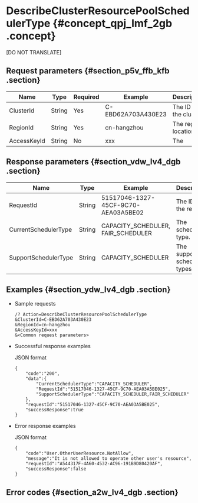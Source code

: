 # DescribeClusterResourcePoolSchedulerType {#concept_qpj_lmf_2gb .concept}

\[DO NOT TRANSLATE\]

## Request parameters {#section_p5v_ffb_kfb .section}

|Name|Type|Required|Example|Description|
|----|----|--------|-------|-----------|
|ClusterId|String|Yes|C-EBD62A703A430E23|The ID of the cluster.|
|RegionId|String|Yes|cn-hangzhou|The region location ID.|
|AccessKeyId|String|No|xxx|The|

## Response parameters {#section_vdw_lv4_dgb .section}

|Name|Type|Example|Description|
|----|----|-------|-----------|
|RequestId|String|51517046-1327-45CF-9C70-AEA03A5BE02|The ID of the request.|
|CurrentSchedulerType|String|CAPACITY\_SCHEDULER, FAIR\_SCHEDULER|The scheduler type.|
|SupportSchedulerType|String|CAPACITY\_SCHEDULER|The supported scheduler types.|

## Examples {#section_ydw_lv4_dgb .section}

-   Sample requests

    ```
    /? Action=DescribeClusterResourcePoolSchedulerType
    &ClusterId=C-EBD62A703A430E23
    &RegionId=cn-hangzhou 
    &AccessKeyId=xxx
    &<Common request parameters>
    ```

-   Successful response examples

    JSON format

    ```
    {
    	"code":"200",
    	"data":{
    		"CurrentSchedulerType":"CAPACITY_SCHEDULER",
    		"RequestId":"51517046-1327-45CF-9C70-AEA03A5BE025",
    		"SupportSchedulerType":"CAPACITY_SCHEDULER,FAIR_SCHEDULER"
    	},
    	"requestId":"51517046-1327-45CF-9C70-AEA03A5BE025",
    	"successResponse":true
    }
    ```

-   Error response examples

    JSON format

    ```
    {
    	"code":"User.OtherUserResource.NotAllow",
    	"message":"It is not allowed to operate other user's resource",
    	"requestId":"A544317F-4A60-4532-AC96-191B9D80420AF",
    	"successResponse":false
    }
    ```


## Error codes {#section_a2w_lv4_dgb .section}

